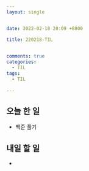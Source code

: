 ```yaml
---
layout: single


date: 2022-02-18 20:09 +0800

title: 220218-TIL

  
comments: true
categories: 
  - TIL
tags: 
  - TIL
  
---
```




## 오늘 한 일

- 백준 풀기



## 내일 할 일

- 



